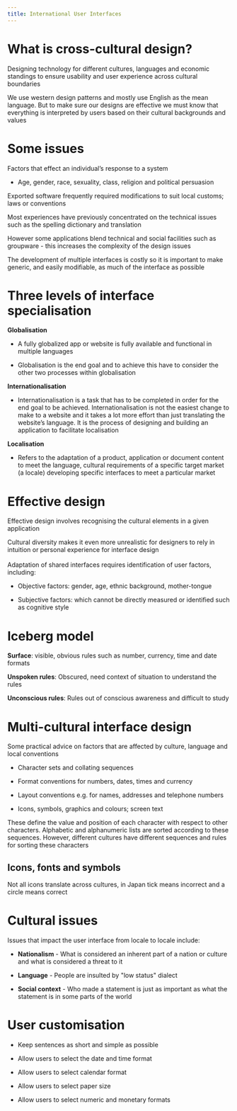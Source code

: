 ```yaml
---
title: International User Interfaces
---
```


# What is cross-cultural design?

Designing technology for different cultures, languages and economic
standings to ensure usability and user experience across cultural
boundaries

We use western design patterns and mostly use English as the mean
language. But to make sure our designs are effective we must know that
everything is interpreted by users based on their cultural backgrounds
and values

# Some issues

Factors that effect an individual’s response to a system

- Age, gender, race, sexuality, class, religion and political
  persuasion

Exported software frequently required modifications to suit local
customs; laws or conventions

Most experiences have previously concentrated on the technical issues
such as the spelling dictionary and translation

However some applications blend technical and social facilities such as
groupware - this increases the complexity of the design issues

The development of multiple interfaces is costly so it is important to
make generic, and easily modifiable, as much of the interface as
possible

# Three levels of interface specialisation

**Globalisation**

- A fully globalized app or website is fully available and functional
  in multiple languages

- Globalisation is the end goal and to achieve this have to consider
  the other two processes within globalisation

**Internationalisation**

- Internationalisation is a task that has to be completed in order for
  the end goal to be achieved. Internationalisation is not the easiest
  change to make to a website and it takes a lot more effort than just
  translating the website’s language. It is the process of designing
  and building an application to facilitate localisation

**Localisation**

- Refers to the adaptation of a product, application or document
  content to meet the language, cultural requirements of a specific
  target market (a locale) developing specific interfaces to meet a
  particular market

# Effective design

Effective design involves recognising the cultural elements in a given
application

Cultural diversity makes it even more unrealistic for designers to rely
in intuition or personal experience for interface design\
\
Adaptation of shared interfaces requires identification of user factors,
including:

- Objective factors: gender, age, ethnic background, mother-tongue

- Subjective factors: which cannot be directly measured or identified
  such as cognitive style

# Iceberg model

**Surface**: visible, obvious rules such as number, currency, time and
date formats

**Unspoken rules**: Obscured, need context of situation to understand
the rules

**Unconscious rules**: Rules out of conscious awareness and difficult to
study

# Multi-cultural interface design

Some practical advice on factors that are affected by culture, language
and local conventions

- Character sets and collating sequences

- Format conventions for numbers, dates, times and currency

- Layout conventions e.g. for names, addresses and telephone numbers

- Icons, symbols, graphics and colours; screen text

<Definition name="Collating Sequences">
These define the value and position of each character with respect to other characters. Alphabetic and alphanumeric lists are sorted according to these sequences. However, different cultures have different sequences and rules for sorting these characters
</Definition>

## Icons, fonts and symbols

Not all icons translate across cultures, in Japan tick means incorrect
and a circle means correct

# Cultural issues

Issues that impact the user interface from locale to locale include:

- **Nationalism** - What is considered an inherent part of a nation or
  culture and what is considered a threat to it

- **Language** - People are insulted by "low status" dialect

- **Social context** - Who made a statement is just as important as
  what the statement is in some parts of the world

# User customisation

- Keep sentences as short and simple as possible

- Allow users to select the date and time format

- Allow users to select calendar format

- Allow users to select paper size

- Allow users to select numeric and monetary formats
